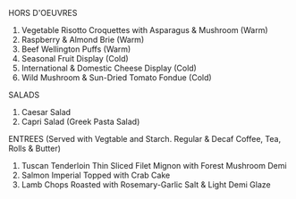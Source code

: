HORS D'OEUVRES
1. Vegetable Risotto Croquettes with Asparagus & Mushroom (Warm)
2. Raspberry & Almond Brie (Warm)
3. Beef Wellington Puffs (Warm)
4. Seasonal Fruit Display (Cold)
5. International & Domestic Cheese Display (Cold)
6. Wild Mushroom & Sun-Dried Tomato Fondue (Cold)

SALADS
1. Caesar Salad
2. Capri Salad (Greek Pasta Salad)

ENTREES (Served with Vegtable and Starch. Regular & Decaf Coffee, Tea, Rolls & Butter)
1. Tuscan Tenderloin
Thin Sliced Filet Mignon with Forest Mushroom Demi
2. Salmon Imperial
Topped with Crab Cake
3. Lamb Chops
Roasted with Rosemary-Garlic Salt & Light Demi Glaze


